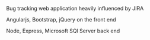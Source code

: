 Bug tracking web application heavily influenced by JIRA

Angularjs, Bootstrap, jQuery on the front end

Node, Express, Microsoft SQl Server back end